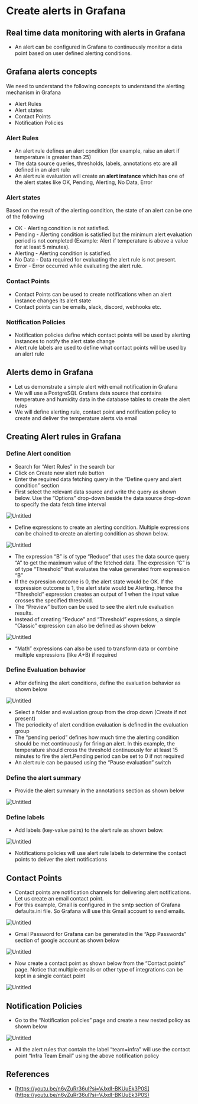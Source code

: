 # Create alerts in Grafana

## Real time data monitoring with alerts in Grafana

-   An alert can be configured in Grafana to continuously monitor a data point based on user defined alerting conditions.

## Grafana alerts concepts

We need to understand the following concepts to understand the alerting mechanism in Grafana

-   Alert Rules
-   Alert states
-   Contact Points
-   Notification Policies

### Alert Rules

-   An alert rule defines an alert condition (for example, raise an alert if temperature is greater than 25)
-   The data source queries, thresholds, labels, annotations etc are all defined in an alert rule
-   An alert rule evaluation will create an **alert instance** which has one of the alert states like OK, Pending, Alerting, No Data, Error

### Alert states

Based on the result of the alerting condition, the state of an alert can be one of the following

-   OK - Alerting condition is not satisfied.
-   Pending - Alerting condition is satisfied but the minimum alert evaluation period is not completed (Example: Alert if temperature is above a value for at least 5 minutes).
-   Alerting - Alerting condition is satisfied.
-   No Data - Data required for evaluating the alert rule is not present.
-   Error - Error occurred while evaluating the alert rule.

### Contact Points

-   Contact Points can be used to create notifications when an alert instance changes its alert state
-   Contact points can be emails, slack, discord, webhooks etc.

### Notification Policies

-   Notification policies define which contact points will be used by alerting instances to notify the alert state change
-   Alert rule labels are used to define what contact points will be used by an alert rule

## Alerts demo in Grafana

-   Let us demonstrate a simple alert with email notification in Grafana
-   We will use a PostgreSQL Grafana data source that contains temperature and humidity data in the database tables to create the alert rules
-   We will define alerting rule, contact point and notification policy to create and deliver the temperature alerts via email

## Creating Alert rules in Grafana

### Define Alert condition

-   Search for “Alert Rules” in the search bar
-   Click on Create new alert rule button
-   Enter the required data fetching query in the “Define query and alert condition” section
-   First select the relevant data source and write the query as shown below. Use the “Options” drop-down beside the data source drop-down to specify the data fetch time interval

![Untitled](https://prod-files-secure.s3.us-west-2.amazonaws.com/e2127588-bc2c-4960-9072-182c822d4772/09f38217-65aa-4199-ba0f-f66feded2a56/Untitled.png)

-   Define expressions to create an alerting condition. Multiple expressions can be chained to create an alerting condition as shown below.

![Untitled](https://prod-files-secure.s3.us-west-2.amazonaws.com/e2127588-bc2c-4960-9072-182c822d4772/7275593b-9663-4993-8cac-58030a9084c1/Untitled.png)

-   The expression “B” is of type “Reduce” that uses the data source query “A” to get the maximum value of the fetched data. The expression “C” is of type “Threshold” that evaluates the value generated from expression “B”
-   If the expression outcome is 0, the alert state would be OK. If the expression outcome is 1, the alert state would be Alerting. Hence the “Threshold” expression creates an output of 1 when the input value crosses the specified threshold.
-   The “Preview” button can be used to see the alert rule evaluation results.
-   Instead of creating “Reduce” and “Threshold” expressions, a simple “Classic” expression can also be defined as shown below

![Untitled](https://prod-files-secure.s3.us-west-2.amazonaws.com/e2127588-bc2c-4960-9072-182c822d4772/99d21ff5-ff94-49e0-a0df-10adda201144/Untitled.png)

-   “Math” expressions can also be used to transform data or combine multiple expressions (like $A+$B) if required

### Define Evaluation behavior

-   After defining the alert conditions, define the evaluation behavior as shown below

![Untitled](https://prod-files-secure.s3.us-west-2.amazonaws.com/e2127588-bc2c-4960-9072-182c822d4772/49018a06-24be-4d41-8510-e4cb5e9a6562/Untitled.png)

-   Select a folder and evaluation group from the drop down (Create if not present)
-   The periodicity of alert condition evaluation is defined in the evaluation group
-   The “pending period” defines how much time the alerting condition should be met continuously for firing an alert. In this example, the temperature should cross the threshold continuously for at least 15 minutes to fire the alert.Pending period can be set to 0 if not required
-   An alert rule can be paused using the “Pause evaluation” switch

### Define the alert summary

-   Provide the alert summary in the annotations section as shown below

![Untitled](https://prod-files-secure.s3.us-west-2.amazonaws.com/e2127588-bc2c-4960-9072-182c822d4772/d862eda2-6e85-4099-848f-313647b76830/Untitled.png)

### Define labels

-   Add labels (key-value pairs) to the alert rule as shown below.

![Untitled](https://prod-files-secure.s3.us-west-2.amazonaws.com/e2127588-bc2c-4960-9072-182c822d4772/51172f29-cc27-40aa-b4fa-8b50f2f601be/Untitled.png)

-   Notifications policies will use alert rule labels to determine the contact points to deliver the alert notifications

## Contact Points

-   Contact points are notification channels for delivering alert notifications. Let us create an email contact point.
-   For this example, Gmail is configured in the smtp section of Grafana defaults.ini file. So Grafana will use this Gmail account to send emails.

![Untitled](https://prod-files-secure.s3.us-west-2.amazonaws.com/e2127588-bc2c-4960-9072-182c822d4772/ad7deeba-c7b3-44af-9e65-19aea478e5b7/Untitled.png)

-   Gmail Password for Grafana can be generated in the “App Passwords” section of google account as shown below

![Untitled](https://prod-files-secure.s3.us-west-2.amazonaws.com/e2127588-bc2c-4960-9072-182c822d4772/39024e35-eebe-4e86-8ca6-b65ec88c8c6b/Untitled.png)

-   Now create a contact point as shown below from the “Contact points” page. Notice that multiple emails or other type of integrations can be kept in a single contact point

![Untitled](https://prod-files-secure.s3.us-west-2.amazonaws.com/e2127588-bc2c-4960-9072-182c822d4772/e8eb71df-ae31-4b92-a2b1-32c71916fbf8/Untitled.png)

## Notification Policies

-   Go to the “Notification policies” page and create a new nested policy as shown below

![Untitled](https://prod-files-secure.s3.us-west-2.amazonaws.com/e2127588-bc2c-4960-9072-182c822d4772/79b02ff7-e7d8-4c74-a54d-0ecde9f839e3/Untitled.png)

-   All the alert rules that contain the label “team=infra” will use the contact point “Infra Team Email” using the above notification policy

## References

-   [https://youtu.be/n6yZuRr36uI?si=VJxdI-BKUuEk3P0S](https://youtu.be/n6yZuRr36uI?si=VJxdI-BKUuEk3P0S)

<!--stackedit_data:
eyJoaXN0b3J5IjpbNDUxMzg1ODczXX0=
-->
